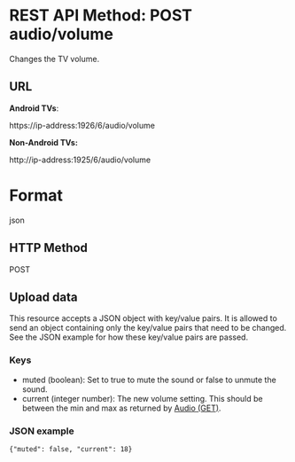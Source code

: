 # REST API Method: POST audio/volume
Changes the TV volume.
## URL
**Android TVs**:

https://ip-address:1926/6/audio/volume

**Non-Android TVs:**

http://ip-address:1925/6/audio/volume

# Format
json
## HTTP Method
POST
## Upload data
This resource accepts a JSON object with key/value pairs. It is allowed to send an object containing only the key/value pairs that need to be changed. See the JSON example for how these key/value pairs are passed.
### Keys
* muted (boolean): Set to true to mute the sound or false to unmute the sound.
* current (integer number): The new volume setting. This should be between the min and max as returned by [Audio (GET)](Audio-(GET).md).
### JSON example
`{"muted": false,
     "current": 18}`
